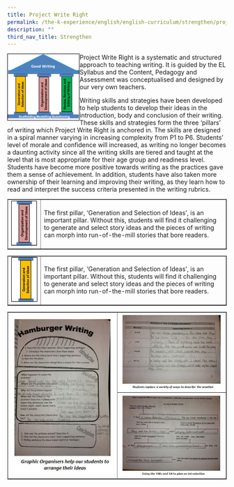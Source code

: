 ```yaml
---
title: Project Write Right
permalink: /the-k-experience/english/english-curriculum/strengthen/project-write-right/
description: ""
third_nav_title: Strengthen
---
```

<img style="width: 33%;" src="/images/pwr.png" align = "left" />
<p>Project Write Right is a systematic and structured approach to teaching writing. It is guided by the EL Syllabus and the Content, Pedagogy and Assessment was conceptualised and designed by our very own teachers.</p>
<p>Writing skills and strategies have been developed to help students to develop their ideas in the introduction, body and conclusion of their writing. These skills and strategies form the three &lsquo;pillars&rsquo; of writing which Project Write Right is anchored in. The skills are designed in a spiral manner varying in increasing complexity from P1 to P6. Students&rsquo; level of morale and confidence will increased, as writing no longer becomes a daunting activity since all the writing skills are tiered and taught at the level that is most appropriate for their age group and readiness level. Students have become more positive towards writing as the practices gave them a sense of achievement. In addition, students have also taken more ownership of their learning and improving their writing, as they learn how to read and interpret the success criteria presented in the writing rubrics.&nbsp;</p>
<table style="border-collapse: collapse; width: 100%;" border="1">
<tbody>
<tr>
<td style="width: 15%;"><img src="/images/pwr1.png"></td>
<td style="width: 85%;"><p>The first pillar, &lsquo;Generation and Selection of Ideas&rsquo;, is an important pillar. Without this, students will find it challenging to generate and select story ideas and the pieces of writing can morph into run-of-the-mill stories that bore readers.</p></td>
</tr>
</tbody>
</table>
<table style="border-collapse: collapse; width: 100%;" border="1">
<tbody>
<tr>
<td style="width: 15%;"><img src="/images/pwr2.png"></td>
<td style="width: 85%;"><p>The first pillar, &lsquo;Generation and Selection of Ideas&rsquo;, is an important pillar. Without this, students will find it challenging to generate and select story ideas and the pieces of writing can morph into run-of-the-mill stories that bore readers.</p></td>
</tr>
</tbody>
</table>
<table style="border-collapse: collapse; width: 100%;" border="1">
<tbody>
<tr>
<td style="width: 50%;" rowspan = "2"><img src="/images/pwr3.jpg"></td>
<td style="width: 50%;"><img src="/images/pwr4.jpg"></td>
</tr>
<tr>
<td style="width: 50%;"><img src="/images/pwr5.jpg"></td>
</tr>
</tbody>
</table>